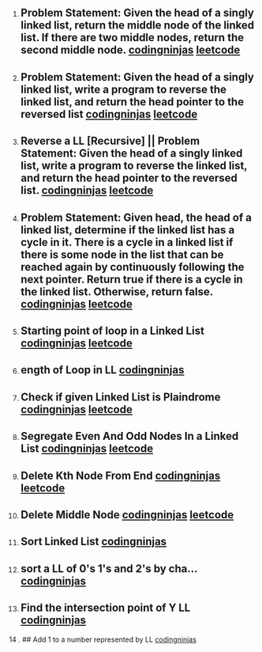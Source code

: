 1. ## Problem Statement: Given the head of a singly linked list, return the middle node of the linked list. If there are two middle nodes, return the second middle node. [codingninjas](https://www.codingninjas.com/studio/problems/middle-of-linked-list_973250?utm_source=striver&utm_medium=website&utm_campaign=a_zcoursetuf) [leetcode](https://leetcode.com/problems/middle-of-the-linked-list/)
2. ## Problem Statement: Given the head of a singly linked list, write a program to reverse the linked list, and return the head pointer to the reversed list [codingninjas](https://www.codingninjas.com/studio/problems/reverse-linked-list_920513) [leetcode](https://leetcode.com/problems/reverse-linked-list/)

3. ## Reverse a LL [Recursive] || Problem Statement: Given the head of a singly linked list, write a program to reverse the linked list, and return the head pointer to the reversed list. [codingninjas](https://www.codingninjas.com/studio/problems/reverse-linked-list_920513) [leetcode](https://leetcode.com/problems/reverse-linked-list/)
4. ## Problem Statement: Given head, the head of a linked list, determine if the linked list has a cycle in it. There is a cycle in a linked list if there is some node in the list that can be reached again by continuously following the next pointer. Return true if there is a cycle in the linked list. Otherwise, return false. [codingninjas](https://www.codingninjas.com/studio/problems/cycle-detection-in-a-singly-linked-list_628974) [leetcode](https://leetcode.com/problems/linked-list-cycle/)

5. ## Starting point of loop in a Linked List [codingninjas](https://www.codingninjas.com/studio/problems/linked-list-cycle-ii_1112628) [leetcode](https://leetcode.com/problems/linked-list-cycle-ii/)

6. ## ength of Loop in LL [codingninjas](https://www.codingninjas.com/studio/problems/find-length-of-loop_8160455)

7. ## Check if given Linked List is Plaindrome [codingninjas](https://www.codingninjas.com/studio/problems/check-if-linked-list-is-palindrome_985248) [leetcode](https://leetcode.com/problems/palindrome-linked-list/)

8. ## Segregate Even And Odd Nodes In a Linked List [codingninjas](https://www.codingninjas.com/studio/problems/segregate-even-and-odd-nodes-in-a-linked-list_1116100) [leetcode](https://leetcode.com/problems/palindrome-linked-list/)

9. ## Delete Kth Node From End [codingninjas](https://www.codingninjas.com/studio/problems/delete-kth-node-from-end_799912) [leetcode](https://leetcode.com/problems/remove-nth-node-from-end-of-list/)

10. ## Delete Middle Node [codingninjas](https://www.codingninjas.com/studio/problems/delete-middle-node_763267?leftPanelTab=0) [leetcode](https://leetcode.com/problems/delete-the-middle-node-of-a-linked-list/)

11. ## Sort Linked List [codingninjas](https://www.codingninjas.com/studio/problems/sort-linked-list_625193)

12. ## sort a LL of 0's 1's and 2's by cha… [codingninjas](https://www.codingninjas.com/studio/problems/sort-linked-list-of-0s-1s-2s_1071937)

13. ## Find the intersection point of Y LL [codingninjas](https://www.codingninjas.com/studio/problems/-intersection-of-two-linked-lists_630457?leftPanelTab=0)

14 . ## Add 1 to a number represented by LL [codingninjas](https://www.codingninjas.com/studio/problems/add-one-to-a-number-represented-as-linked-list_920557?leftPanelTab=1)
